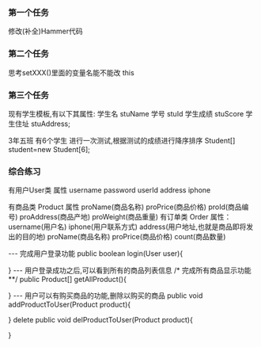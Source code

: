 ### 第一个任务
修改(补全)Hammer代码
### 第二个任务
思考setXXX()里面的变量名能不能改  this
### 第三个任务
现有学生模板,有以下其属性:
  学生名   stuName
  学号     stuId
  学生成绩  stuScore
  学生住址  stuAddress;

3年五班 有6个学生  进行一次测试,根据测试的成绩进行降序排序
Student[] student=new Student[6];


### 综合练习
有用户User类 属性  username   password   userId  address  iphone

有商品类 Product  属性  proName(商品名称)  proPrice(商品价格)
                      proId(商品编号)  proAddress(商品产地) proWeight(商品重量)
有订单类 Order    属性：username(用户名) iphone(用户联系方式)  address(用户地址,也就是商品即将发出的目的地)
                proName(商品名称) proPrice(商品价格) count(商品数量)

--- 完成用户登录功能
public boolean  login(User user){

}
--- 用户登录成功之后,可以看到所有的商品列表信息
/*
  完成所有商品显示功能
**/
public   Product[] getAllProduct(){

}
--- 用户可以有购买商品的功能,删除以购买的商品
public void  addProductToUser(Product product){

}
delete
public void  delProductToUser(Product product){

}



















